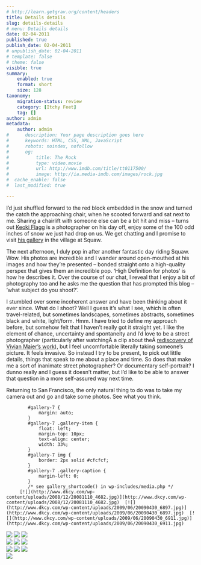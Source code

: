 ```yaml
---
# http://learn.getgrav.org/content/headers
title: Details details
slug: details-details
# menu: Details details
date: 02-04-2011
published: true
publish_date: 02-04-2011
# unpublish_date: 02-04-2011
# template: false
# theme: false
visible: true
summary:
    enabled: true
    format: short
    size: 128
taxonomy:
    migration-status: review
    category: [Itchy Feet]
    tag: []
author: admin
metadata:
    author: admin
#      description: Your page description goes here
#      keywords: HTML, CSS, XML, JavaScript
#      robots: noindex, nofollow
#      og:
#          title: The Rock
#          type: video.movie
#          url: http://www.imdb.com/title/tt0117500/
#          image: http://ia.media-imdb.com/images/rock.jpg
#  cache_enable: false
#  last_modified: true

---
```


I’d just shuffled forward to the red block embedded in the snow and turned the catch the approaching chair, when he scooted forward and sat next to me. Sharing a chairlift with someone else can be a bit hit and miss – turns out [Keoki Flagg](http://www.gallerykeoki.com/ "Gallery Keoki") is a photographer on his day off, enjoy some of the 100 odd inches of snow we just had drop on us. We get chatting and I promise to visit [his gallery](http://www.gallerykeoki.com) in the village at Squaw.

The next afternoon, I duly pop in after another fantastic day riding Squaw. Wow. His photos are incredible and I wander around open-mouthed at his images and how they’re presented – bonded straight onto a high-quality perspex that gives them an incredible pop. ‘High Definition for photos’ is how he describes it. Over the course of our chat, I reveal that I enjoy a bit of photography too and he asks me the question that has prompted this blog – ‘what subject do you shoot?’.

I stumbled over some incoherent answer and have been thinking about it ever since. What do I shoot? Well I guess it’s what I see, which is often travel-related, but sometimes landscapes, sometimes abstracts, sometimes black and white, light/form. Hmm. I have tried to define my approach before, but somehow felt that I haven’t really got it straight yet. I like the element of chance, uncertainty and spontaneity and I’d love to be a street photographer (particularly after watchingÂ a clip about theÂ [rediscovery of Vivian Maier’s work](http://www.youtube.com/watch?v=HWEDOnBfDUI&feature=player_embedded)), but I feel uncomfortable literally taking someone’s picture. It feels invasive. So instead I try to be present, to pick out little details, things that speak to me about a place and time. So does that make me a sort of inanimate street photographer? Or documentary self-portrait? I dunno really and I guess it doesn’t matter, but I’d like to be able to answer that question in a more self-assured way next time.

Returning to San Francisco, the only natural thing to do was to take my camera out and go and take some photos. See what you think.

 
			#gallery-7 {
				margin: auto;
			}
			#gallery-7 .gallery-item {
				float: left;
				margin-top: 10px;
				text-align: center;
				width: 33%;
			}
			#gallery-7 img {
				border: 2px solid #cfcfcf;
			}
			#gallery-7 .gallery-caption {
				margin-left: 0;
			}
			/* see gallery_shortcode() in wp-includes/media.php */
		 [![](http://www.dkcy.com/wp-content/uploads/2008/12/20081110_4682.jpg)](http://www.dkcy.com/wp-content/uploads/2008/12/20081110_4682.jpg)  [![](http://www.dkcy.com/wp-content/uploads/2009/06/20090430_6897.jpg)](http://www.dkcy.com/wp-content/uploads/2009/06/20090430_6897.jpg)  [![](http://www.dkcy.com/wp-content/uploads/2009/06/20090430_6911.jpg)](http://www.dkcy.com/wp-content/uploads/2009/06/20090430_6911.jpg)   
 [![](http://www.dkcy.com/wp-content/uploads/2009/06/20090507_6996.jpg)](http://www.dkcy.com/wp-content/uploads/2009/06/20090507_6996.jpg)  [![](http://www.dkcy.com/wp-content/uploads/2009/06/20090507_7000.jpg)](http://www.dkcy.com/wp-content/uploads/2009/06/20090507_7000.jpg)  [![](http://www.dkcy.com/wp-content/uploads/2009/06/20090507_7003.jpg)](http://www.dkcy.com/wp-content/uploads/2009/06/20090507_7003.jpg)   
 [![](http://www.dkcy.com/wp-content/uploads/2009/06/20090507_7009.jpg)](http://www.dkcy.com/wp-content/uploads/2009/06/20090507_7009.jpg)  [![](http://www.dkcy.com/wp-content/uploads/2009/06/20090507_7010.jpg)](http://www.dkcy.com/wp-content/uploads/2009/06/20090507_7010.jpg)  [![](http://www.dkcy.com/wp-content/uploads/2009/06/20090507_7011.jpg)](http://www.dkcy.com/wp-content/uploads/2009/06/20090507_7011.jpg)   
 [![](http://www.dkcy.com/wp-content/uploads/2009/06/20090507_7014.jpg)](http://www.dkcy.com/wp-content/uploads/2009/06/20090507_7014.jpg)  [![](http://www.dkcy.com/wp-content/uploads/2009/06/20090516_7373.jpg)](http://www.dkcy.com/wp-content/uploads/2009/06/20090516_7373.jpg)  [![](http://www.dkcy.com/wp-content/uploads/2009/06/20090521_7538.jpg)](http://www.dkcy.com/wp-content/uploads/2009/06/20090521_7538.jpg)   
 [![](http://www.dkcy.com/wp-content/uploads/2009/06/20090521_7540.jpg)](http://www.dkcy.com/wp-content/uploads/2009/06/20090521_7540.jpg)   